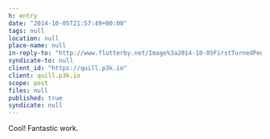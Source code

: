 ```yaml
---
h: entry
date: "2014-10-05T21:57:49+00:00"
tags: null
location: null
place-name: null
in-reply-to: "http://www.flutterby.net/Image%3a2014-10-05FirstTurnedPencil.jpg"
syndicate-to: null
client_id: "https://quill.p3k.io"
client: quill.p3k.io
scope: post
files: null
published: true
syndicate: null
---
```

Cool!  Fantastic work.